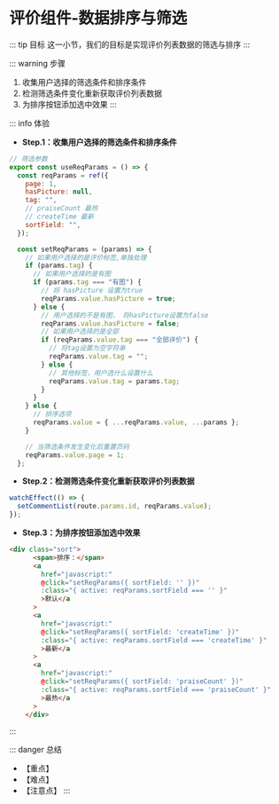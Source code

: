 # 评价组件-数据排序与筛选

::: tip 目标
这一小节，我们的目标是实现评价列表数据的筛选与排序
:::

::: warning 步骤

1. 收集用户选择的筛选条件和排序条件
2. 检测筛选条件变化重新获取评价列表数据
3. 为排序按钮添加选中效果
:::

::: info 体验

* **Step.1：收集用户选择的筛选条件和排序条件**

```js
// 筛选参数
export const useReqParams = () => {
  const reqParams = ref({
    page: 1,
    hasPicture: null,
    tag: "",
    // praiseCount 最热
    // createTime 最新
    sortField: "",
  });

  const setReqParams = (params) => {
    // 如果用户选择的是评价标签,单独处理
    if (params.tag) {
      // 如果用户选择的是有图
      if (params.tag === "有图") {
        // 将 hasPicture 设置为true
        reqParams.value.hasPicture = true;
      } else {
        // 用户选择的不是有图， 将hasPicture设置为false
        reqParams.value.hasPicture = false;
        // 如果用户选择的是全部
        if (reqParams.value.tag === "全部评价") {
          // 将tag设置为空字符串
          reqParams.value.tag = "";
        } else {
          // 其他标签，用户选什么设置什么
          reqParams.value.tag = params.tag;
        }
      }
    } else {
      // 排序选项
      reqParams.value = { ...reqParams.value, ...params };
    }

    // 当筛选条件发生变化后重置页码
    reqParams.value.page = 1;
  };
```

* **Step.2：检测筛选条件变化重新获取评价列表数据**

```js
watchEffect(() => {
  setCommentList(route.params.id, reqParams.value);
});
```

* **Step.3：为排序按钮添加选中效果**

```html
<div class="sort">
      <span>排序：</span>
      <a
        href="javascript:"
        @click="setReqParams({ sortField: '' })"
        :class="{ active: reqParams.sortField === '' }"
        >默认</a
      >
      <a
        href="javascript:"
        @click="setReqParams({ sortField: 'createTime' })"
        :class="{ active: reqParams.sortField === 'createTime' }"
        >最新</a
      >
      <a
        href="javascript:"
        @click="setReqParams({ sortField: 'praiseCount' })"
        :class="{ active: reqParams.sortField === 'praiseCount' }"
        >最热</a
      >
    </div>
```

:::

::: danger 总结

* 【重点】
* 【难点】
* 【注意点】
:::
